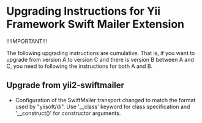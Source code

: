 # Upgrading Instructions for Yii Framework Swift Mailer Extension 

!!!IMPORTANT!!!

The following upgrading instructions are cumulative. That is,
if you want to upgrade from version A to version C and there is
version B between A and C, you need to following the instructions
for both A and B.

## Upgrade from yii2-swiftmailer


* Configuration of the SwiftMailer transport changed to match the format used by "yiisoft/di".
  Use '__class' keyword for class specification and '__construct()' for constructor arguments.

